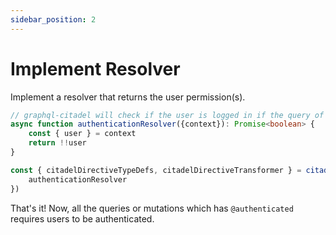 ```yaml
---
sidebar_position: 2
---
```


# Implement Resolver

Implement a resolver that returns the user permission(s).

```typescript
// graphql-citadel will check if the user is logged in if the query of mutation has @authenticated
async function authenticationResolver({context}): Promise<boolean> {
    const { user } = context
    return !!user
}

const { citadelDirectiveTypeDefs, citadelDirectiveTransformer } = citadelDirective({
    authenticationResolver
})
```

That's it! Now, all the queries or mutations which has `@authenticated` requires users to be authenticated.
